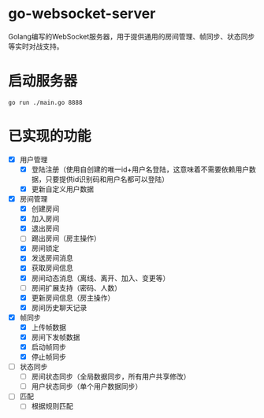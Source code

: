 # go-websocket-server
Golang编写的WebSocket服务器，用于提供通用的房间管理、帧同步、状态同步等实时对战支持。

# 启动服务器
```shell
go run ./main.go 8888
```

# 已实现的功能
- [x] 用户管理
    - [x] 登陆注册（使用自创建的唯一id+用户名登陆，这意味着不需要依赖用户数据，只要提供id识别码和用户名都可以登陆） 
    - [x] 更新自定义用户数据
- [x] 房间管理
    - [x] 创建房间
    - [x] 加入房间
    - [x] 退出房间
    - [ ] 踢出房间（房主操作）
    - [x] 房间锁定
    - [x] 发送房间消息
    - [x] 获取房间信息
    - [x] 房间动态消息（离线、离开、加入、变更等）
    - [ ] 房间扩展支持（密码、人数）
    - [x] 更新房间信息（房主操作）
    - [x] 房间历史聊天记录
- [x] 帧同步
    - [x] 上传帧数据
    - [x] 房间下发帧数据
    - [x] 启动帧同步
    - [x] 停止帧同步
- [ ] 状态同步
    - [ ] 房间状态同步（全局数据同步，所有用户共享修改）
    - [ ] 用户状态同步（单个用户数据同步）
- [ ] 匹配
    - [ ] 根据规则匹配